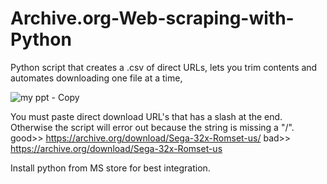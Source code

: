 # Archive.org-Web-scraping-with-Python
Python script that creates a .csv of direct URLs, lets you trim contents and automates downloading one file at a time,

![my ppt - Copy](https://github.com/user-attachments/assets/6d58e8ea-8f75-4656-9c67-7635542c3b22)

You must paste direct download URL's that has a slash at the end. Otherwise the script will error out because the string is missing a "/". 
good>> https://archive.org/download/Sega-32x-Romset-us/
bad>>  https://archive.org/download/Sega-32x-Romset-us

Install python from MS store for best integration.
